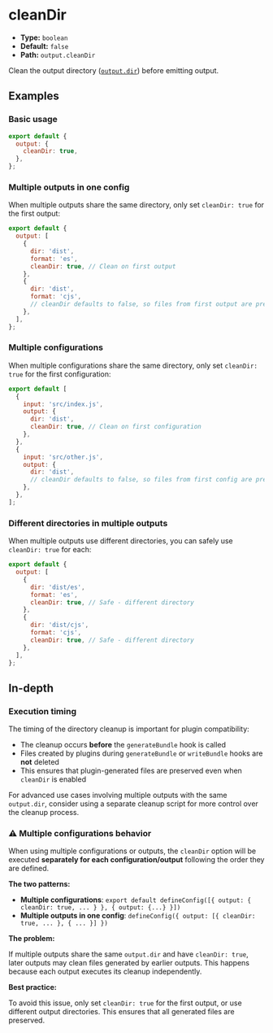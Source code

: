 # cleanDir

- **Type:** `boolean`
- **Default:** `false`
- **Path:** `output.cleanDir`

Clean the output directory ([`output.dir`](./output.md#dir)) before emitting output.

## Examples

### Basic usage

```js
export default {
  output: {
    cleanDir: true,
  },
};
```

### Multiple outputs in one config

When multiple outputs share the same directory, only set `cleanDir: true` for the first output:

```js
export default {
  output: [
    {
      dir: 'dist',
      format: 'es',
      cleanDir: true, // Clean on first output
    },
    {
      dir: 'dist',
      format: 'cjs',
      // cleanDir defaults to false, so files from first output are preserved
    },
  ],
};
```

### Multiple configurations

When multiple configurations share the same directory, only set `cleanDir: true` for the first configuration:

```js
export default [
  {
    input: 'src/index.js',
    output: {
      dir: 'dist',
      cleanDir: true, // Clean on first configuration
    },
  },
  {
    input: 'src/other.js',
    output: {
      dir: 'dist',
      // cleanDir defaults to false, so files from first config are preserved
    },
  },
];
```

### Different directories in multiple outputs

When multiple outputs use different directories, you can safely use `cleanDir: true` for each:

```js
export default {
  output: [
    {
      dir: 'dist/es',
      format: 'es',
      cleanDir: true, // Safe - different directory
    },
    {
      dir: 'dist/cjs',
      format: 'cjs',
      cleanDir: true, // Safe - different directory
    },
  ],
};
```

## In-depth

### Execution timing

The timing of the directory cleanup is important for plugin compatibility:

- The cleanup occurs **before** the `generateBundle` hook is called
- Files created by plugins during `generateBundle` or `writeBundle` hooks are **not** deleted
- This ensures that plugin-generated files are preserved even when `cleanDir` is enabled

For advanced use cases involving multiple outputs with the same `output.dir`, consider using a separate cleanup script for more control over the cleanup process.

### ⚠️ Multiple configurations behavior

When using multiple configurations or outputs, the `cleanDir` option will be executed **separately for each configuration/output** following the order they are defined.

**The two patterns:**

- **Multiple configurations**: `export default defineConfig([{ output: { cleanDir: true, ... } }, { output: {...} }])`
- **Multiple outputs in one config**: `defineConfig({ output: [{ cleanDir: true, ... }, { ... }] })`

**The problem:**

If multiple outputs share the same `output.dir` and have `cleanDir: true`, later outputs may clean files generated by earlier outputs. This happens because each output executes its cleanup independently.

**Best practice:**

To avoid this issue, only set `cleanDir: true` for the first output, or use different output directories. This ensures that all generated files are preserved.

